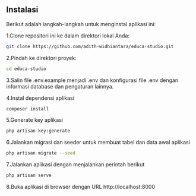 ## Instalasi

Berikut
adalah
langkah-langkah
untuk
menginstal
aplikasi
ini:

1.Clone
repositori
ini
ke
dalam
direktori
lokal
Anda:

```sh
git clone https://github.com/adith-widhiantara/educa-studio.git
```

2.Pindah
ke
direktori
proyek:

```sh
cd educa-studio
```

3.Salin
file
.env.example
menjadi
.env
dan
konfigurasi
file
.env
dengan
informasi
database
dan
pengaturan
lainnya.

4.Instal
dependensi
aplikasi

```sh
composer install
```

5.Generate
key
aplikasi

```sh
php artisan key:generate
```

6.Jalankan
migrasi
dan
seeder
untuk
membuat
tabel
dan
data
awal
aplikasi

```sh
php artisan migrate --seed
```

7.Jalankan
aplikasi
dengan
menjalankan
perintah
berikut

```sh
php artisan serve
```

8.Buka
aplikasi
di
browser
dengan
URL
http://localhost:8000